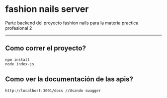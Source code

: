 # fashion nails server
Parte backend del proyecto fashion nails para la materia practica profesional 2 
***
## Como correr el proyecto?
```
npm install
node index-js
```

## Como ver la documentación de las apis?
```
http://localhost:3001/docs //Usando swagger
```
